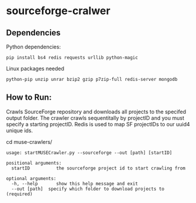 sourceforge-cralwer
===================

Dependencies
------------

Python dependencies: 

    pip install bs4 redis requests urllib python-magic


Linux packages needed

    python-pip unzip unrar bzip2 gzip p7zip-full redis-server mongodb


How to Run:
-----------

Crawls SourceForge repository and downloads all projects to the specifed output folder.  The crawler crawls sequentitally by projectID and you must specify a starting projectID. Redis is used to map SF projectIDs to our uuid4 unique ids.

cd muse-crawlers/

    usage: startMUSECrawler.py --sourceforge --out [path] [startID]   

    positional arguments:
      startID          the sourceforge project id to start crawling from

    optional arguments:
      -h, --help       show this help message and exit
      --out [path]  specify which folder to download projects to (required)

